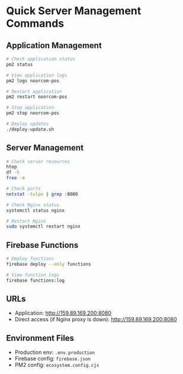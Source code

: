 
# Quick Server Management Commands

## Application Management
```bash
# Check application status
pm2 status

# View application logs
pm2 logs noorcom-pos

# Restart application
pm2 restart noorcom-pos

# Stop application
pm2 stop noorcom-pos

# Deploy updates
./deploy-update.sh
```

## Server Management
```bash
# Check server resources
htop
df -h
free -m

# Check ports
netstat -tulpn | grep :8080

# Check Nginx status
systemctl status nginx

# Restart Nginx
sudo systemctl restart nginx
```

## Firebase Functions
```bash
# Deploy functions
firebase deploy --only functions

# View function logs
firebase functions:log
```

## URLs
- Application: http://159.89.169.200:8080
- Direct access (if Nginx proxy is down): http://159.89.169.200:8080

## Environment Files
- Production env: `.env.production`
- Firebase config: `firebase.json`
- PM2 config: `ecosystem.config.cjs`
